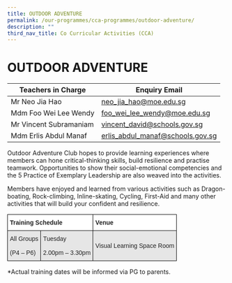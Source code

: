 ```yaml
---
title: OUTDOOR ADVENTURE
permalink: /our-programmes/cca-programmes/outdoor-adventure/
description: ""
third_nav_title: Co Curricular Activities (CCA)
---
```






<h1><b>OUTDOOR ADVENTURE</b></h1>



| Teachers in Charge | Enquiry Email |
| -------- | -------- | 
| Mr Neo Jia Hao    | neo_jia_hao@moe.edu.sg   | 
|Mdm Foo Wei Lee Wendy|foo_wei_lee_wendy@moe.edu.sg|
|Mr Vincent Subramaniam|vincent_david@schools.gov.sg|
|Mdm Erlis Abdul Manaf|erlis_abdul_manaf@schools.gov.sg|



Outdoor Adventure Club hopes to provide learning experiences where members can hone critical-thinking skills, build resilience and practise teamwork. Opportunities to show their social-emotional competencies and the 5 Practice of Exemplary Leadership are also weaved into the activities.

Members have enjoyed and learned from various activities such as Dragon-boating, Rock-climbing, Inline-skating, Cycling, First-Aid and many other activities that will build your confident and resilience.

<table style="border-collapse:collapse;border-spacing:0" class="tg"><thead><tr><th style="background-color:#FFF;border-color:#000000;border-style:solid;border-width:1px;color:#222;font-family:Arial, sans-serif;font-size:14px;font-weight:bold;overflow:hidden;padding:10px 5px;text-align:left;vertical-align:top;word-break:normal" colspan="2"><span style="font-weight:bold">Training Schedule</span></th><th style="background-color:#FFF;border-color:#000000;border-style:solid;border-width:1px;color:#222;font-family:Arial, sans-serif;font-size:14px;font-weight:bold;overflow:hidden;padding:10px 5px;text-align:left;vertical-align:top;word-break:normal"><span style="font-weight:bold">Venue</span></th></tr></thead><tbody><tr><td style="background-color:#E6E6E6;border-color:#000000;border-style:solid;border-width:1px;color:#222;font-family:Arial, sans-serif;font-size:14px;overflow:hidden;padding:10px 5px;text-align:left;vertical-align:middle;word-break:normal">All Groups<br><br>(P4 – P6)</td><td style="background-color:#E6E6E6;border-color:#000000;border-style:solid;border-width:1px;color:#222;font-family:Arial, sans-serif;font-size:14px;overflow:hidden;padding:10px 5px;text-align:left;vertical-align:middle;word-break:normal">Tuesday<br><br>2.00pm – 3.30pm</td><td style="background-color:#E6E6E6;border-color:#000000;border-style:solid;border-width:1px;color:#222;font-family:Arial, sans-serif;font-size:14px;overflow:hidden;padding:10px 5px;text-align:left;vertical-align:middle;word-break:normal">Visual Learning Space Room</td></tr></tbody></table>

\*Actual training dates will be informed via PG to parents.